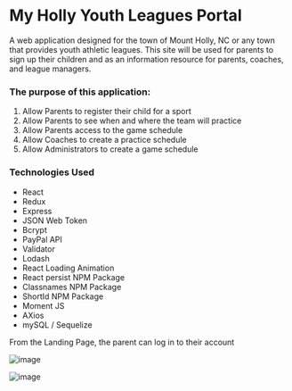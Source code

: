 # My Holly Youth Leagues Portal
A web application designed for the town of Mount Holly, NC or any town that provides youth athletic leagues. This site will be used for parents to sign up their children and as an information resource for parents, coaches, and league managers.

### The purpose of this application: 
1. Allow Parents to register their child for a sport
2. Allow Parents to see when and where the team will practice
3. Allow Parents access to the game schedule
4. Allow Coaches to create a practice schedule
5. Allow Administrators to create a game schedule

### Technologies Used
* React
* Redux
* Express
* JSON Web Token
* Bcrypt
* PayPal API
* Validator
* Lodash
* React Loading Animation
* React persist NPM Package
* Classnames NPM Package
* ShortId NPM Package
* Moment JS
* AXios
* mySQL / Sequelize

From the Landing Page, the parent can log in to their account

![image](https://user-images.githubusercontent.com/32331741/40628837-5f2587c6-6295-11e8-9bc7-d4552b550b7e.png)

                                      
![image](https://user-images.githubusercontent.com/32331741/40628136-38434750-6291-11e8-9a8e-498aec843ac6.png)
